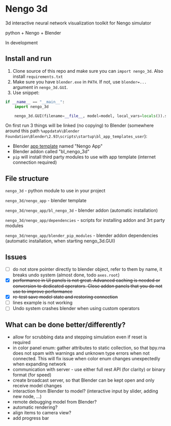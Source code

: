 # Nengo 3d

3d interactive neural network visualization toolkit for Nengo simulator

python + Nengo + Blender

In development

## Install and run

1. Clone source of this repo and make sure you can `import nengo_3d`. Also install `requirements.txt`
2. Make sure you have `blender.exe` in `PATH`. If not, use `blender=...` argument in `nengo_3d.GUI`.
3. Use snippet:

```python
if __name__ == "__main__":
    import nengo_3d

    nengo_3d.GUI(filename=__file__, model=model, local_vars=locals()).start()
```

On first run 3 things will be linked (no copying) to Blender (somewhere around this
path `%appdata%\Blender Foundation\Blender\2.93\scripts\startup\bl_app_templates_user`):

- Blender [app template](https://docs.blender.org/manual/en/latest/advanced/app_templates.html) named "Nengo App"
- Blender addon called "bl_nengo_3d"
- `pip` will install third party modules to use with app template (internet connection required)

## File structure

`nengo_3d` - python module to use in your project

`nengo_3d/nengo_app` - blender template

`nengo_3d/nengo_app/bl_nengo_3d` - blender addon (automatic installation)

`nengo_3d/nengo_app/dependencies` - scripts for installing addon and 3rt party modules

`nengo_3d/nengo_app/blender_pip_modules` - blender addon dependencies (automatic installation, when starting
nengo_3d.GUI)

## Issues

- [ ] do not store pointer directly to blender object, refer to them by name, it breaks undo system (almost done, todo
  `axes.root`)
- [x] ~~performance in UI panels is not great. Advanced caching is needed or conversion to dedicated operators. Close
  addon panels that you do not use to improve performance~~
- [x] ~~re-test save model state and restoring connection~~
- [ ] lines example is not working
- [ ] Undo system crashes blender when using custom operators

## What can be done better/differently?

- allow for scrubbing data and stepping simulation even if reset is required
- in color panel enum: gather attributes to static collection, so that bpy.rna does not spam with warnings and unknown type
  errors when not connected. This will fix issue when color enum changes unexpectedly when expanding network
- communication with server - use either full rest API (for clarity) or binary format (for speed)
- create broadcast server, so that Blender can be kept open and only receive model changes
- interaction from Blender to model? (interactive input by slider, adding new node, ...)
- remote debugging model from Blender?
- automatic rendering?
- align items to camera view?
- add progress bar